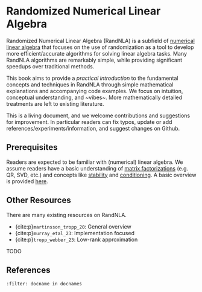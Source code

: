 # Randomized Numerical Linear Algebra

Randomized Numerical Linear Algebra (RandNLA) is a subfield of [numerical linear algebra](https://en.wikipedia.org/wiki/Numerical_linear_algebra) that focuses on the use of randomization as a tool to develop more efficient/accurate algorithms for solving linear algebra tasks.
Many RandNLA algorithms are remarkably simple, while providing significant speedups over traditional methods.

This book aims to provide a *practical introduction* to the fundamental concepts and techniques in RandNLA through simple mathematical explanations and accompanying code examples.
We focus on intuition, conceptual understanding, and ~vibes~.
More mathematically detailed treatments are left to existing literature.

This is a living document, and we welcome contributions and suggestions for improvement.
In particular readers can fix typos, update or add references/experiments/information, and suggest changes on Github.




## Prerequisites

Readers are expected to be familiar with (numerical) linear algebra.
We assume readers have a basic understanding of [matrix factorizations](https://en.wikipedia.org/wiki/Matrix_decomposition) (e.g. QR, SVD, etc.) and concepts like [stability](https://en.wikipedia.org/wiki/Numerical_stability) and [conditioning](https://en.wikipedia.org/wiki/Condition_number).
A basic overview is provided [here](../Background/review.ipynb).


## Other Resources


There are many existing resources on RandNLA.

- {cite:p}`martinsson_tropp_20`: General overview
- {cite:p}`murray_etal_23`: Implementation focused
- {cite:p}`tropp_webber_23`: Low-rank approximation

TODO

## References
```{bibliography}
:filter: docname in docnames
```